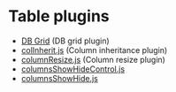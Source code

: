 # Table plugins

- [DB Grid](tables/dbgrid.md) (DB grid plugin)
- [colInherit.js](tables/colInherit.md) (Column inheritance plugin)
- [columnResize.js](tables/columnResize.md) (Column resize plugin)
- [columnsShowHideControl.js](tables/columnsShowHideControl.md)
- [columnsShowHide.js](tables/columnsShowHide.md)